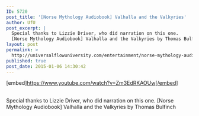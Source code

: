 ```yaml
---
ID: 5720
post_title: '[Norse Mythology Audiobook] Valhalla and the Valkyries'
author: UfU
post_excerpt: |
  Special thanks to Lizzie Driver, who did narration on this one.
  [Norse Mythology Audiobook] Valhalla and the Valkyries by Thomas Bulfinch
layout: post
permalink: >
  http://universalflowuniversity.com/entertainment/norse-mythology-audiobook-valhalla-and-the-valkyries/
published: true
post_date: 2015-01-06 14:30:42
---
```

[embed]https://www.youtube.com/watch?v=Zm3EdRKAOUw[/embed]</br></br>
<p>Special thanks to Lizzie Driver, who did narration on this one.
[Norse Mythology Audiobook] Valhalla and the Valkyries by Thomas Bulfinch</p>